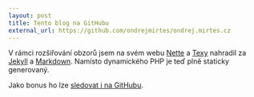```yaml
---
layout: post
title: Tento blog na GitHubu
external_url: https://github.com/ondrejmirtes/ondrej.mirtes.cz
---
```


V rámci rozšiřování obzorů jsem na svém webu [Nette](http://nette.org/) a [Texy](http://texy.info/) nahradil za [Jekyll](http://jekyllrb.com/) a [Markdown](https://daringfireball.net/projects/markdown/). Namísto dynamického PHP je teď plně staticky generovaný.

Jako bonus ho lze [sledovat i na GitHubu](https://github.com/ondrejmirtes/ondrej.mirtes.cz).
